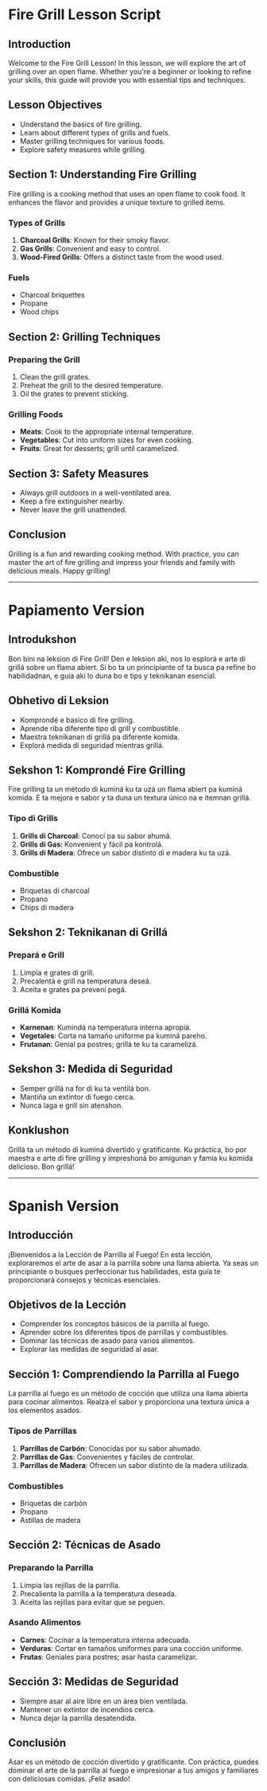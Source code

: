 # Fire Grill Lesson Script

## Introduction
Welcome to the Fire Grill Lesson! In this lesson, we will explore the art of grilling over an open flame. Whether you're a beginner or looking to refine your skills, this guide will provide you with essential tips and techniques.

## Lesson Objectives
- Understand the basics of fire grilling.
- Learn about different types of grills and fuels.
- Master grilling techniques for various foods.
- Explore safety measures while grilling.

## Section 1: Understanding Fire Grilling
Fire grilling is a cooking method that uses an open flame to cook food. It enhances the flavor and provides a unique texture to grilled items. 

### Types of Grills
1. **Charcoal Grills**: Known for their smoky flavor.
2. **Gas Grills**: Convenient and easy to control.
3. **Wood-Fired Grills**: Offers a distinct taste from the wood used.

### Fuels
- Charcoal briquettes
- Propane
- Wood chips

## Section 2: Grilling Techniques
### Preparing the Grill
1. Clean the grill grates.
2. Preheat the grill to the desired temperature.
3. Oil the grates to prevent sticking.

### Grilling Foods
- **Meats**: Cook to the appropriate internal temperature.
- **Vegetables**: Cut into uniform sizes for even cooking.
- **Fruits**: Great for desserts; grill until caramelized.

## Section 3: Safety Measures
- Always grill outdoors in a well-ventilated area.
- Keep a fire extinguisher nearby.
- Never leave the grill unattended.

## Conclusion
Grilling is a fun and rewarding cooking method. With practice, you can master the art of fire grilling and impress your friends and family with delicious meals. Happy grilling!

---

# Papiamento Version

## Introdukshon
Bon bini na leksion di Fire Grill! Den e leksion aki, nos lo esplorá e arte di grillá sobre un flama abiert. Si bo ta un principiante of ta busca pa refine bo habilidadnan, e guia aki lo duna bo e tips y teknikanan esencial.

## Obhetivo di Leksion
- Komprondé e basico di fire grilling.
- Aprende riba diferente tipo di grill y combustible.
- Maestra teknikanan di grillá pa diferente komida.
- Explorá medida di seguridad mientras grillá.

## Sekshon 1: Komprondé Fire Grilling
Fire grilling ta un método di kuminá ku ta uzá un flama abiert pa kuminá komida. E ta mejora e sabor y ta duna un textura único na e itemnan grillá.

### Tipo di Grills
1. **Grills di Charcoal**: Conocí pa su sabor ahumá.
2. **Grills di Gas**: Konvenient y fácil pa kontrolá.
3. **Grills di Madera**: Ofrece un sabor distinto di e madera ku ta uzá.

### Combustible
- Briquetas di charcoal
- Propano
- Chips di madera

## Sekshon 2: Teknikanan di Grillá
### Prepará e Grill
1. Limpia e grates di grill.
2. Precalentá e grill na temperatura deseá.
3. Aceita e grates pa prevení pegá.

### Grillá Komida
- **Karnenan**: Kumindá na temperatura interna apropiá.
- **Vegetales**: Corta na tamaño uniforme pa kuminá pareho.
- **Frutanan**: Genial pa postres; grillá te ku ta caramelizá.

## Sekshon 3: Medida di Seguridad
- Semper grillá na for di ku ta ventilá bon.
- Mantiña un extintor di fuego cerca.
- Nunca laga e grill sin atenshon.

## Konklushon
Grillá ta un método di kuminá divertido y gratificante. Ku práctica, bo por maestra e arte di fire grilling y impreshoná bo amigunan y famia ku komida delicioso. Bon grillá!

---

# Spanish Version

## Introducción
¡Bienvenidos a la Lección de Parrilla al Fuego! En esta lección, exploraremos el arte de asar a la parrilla sobre una llama abierta. Ya seas un principiante o busques perfeccionar tus habilidades, esta guía te proporcionará consejos y técnicas esenciales.

## Objetivos de la Lección
- Comprender los conceptos básicos de la parrilla al fuego.
- Aprender sobre los diferentes tipos de parrillas y combustibles.
- Dominar las técnicas de asado para varios alimentos.
- Explorar las medidas de seguridad al asar.

## Sección 1: Comprendiendo la Parrilla al Fuego
La parrilla al fuego es un método de cocción que utiliza una llama abierta para cocinar alimentos. Realza el sabor y proporciona una textura única a los elementos asados.

### Tipos de Parrillas
1. **Parrillas de Carbón**: Conocidas por su sabor ahumado.
2. **Parrillas de Gas**: Convenientes y fáciles de controlar.
3. **Parrillas de Madera**: Ofrecen un sabor distinto de la madera utilizada.

### Combustibles
- Briquetas de carbón
- Propano
- Astillas de madera

## Sección 2: Técnicas de Asado
### Preparando la Parrilla
1. Limpia las rejillas de la parrilla.
2. Precalienta la parrilla a la temperatura deseada.
3. Aceita las rejillas para evitar que se peguen.

### Asando Alimentos
- **Carnes**: Cocinar a la temperatura interna adecuada.
- **Verduras**: Cortar en tamaños uniformes para una cocción uniforme.
- **Frutas**: Geniales para postres; asar hasta caramelizar.

## Sección 3: Medidas de Seguridad
- Siempre asar al aire libre en un área bien ventilada.
- Mantener un extintor de incendios cerca.
- Nunca dejar la parrilla desatendida.

## Conclusión
Asar es un método de cocción divertido y gratificante. Con práctica, puedes dominar el arte de la parrilla al fuego e impresionar a tus amigos y familiares con deliciosas comidas. ¡Feliz asado!